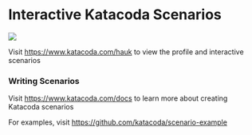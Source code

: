 # Interactive Katacoda Scenarios

[![](http://shields.katacoda.com/katacoda/hauk/count.svg)](https://www.katacoda.com/hauk "Get your profile on Katacoda.com")

Visit https://www.katacoda.com/hauk to view the profile and interactive scenarios

### Writing Scenarios
Visit https://www.katacoda.com/docs to learn more about creating Katacoda scenarios

For examples, visit https://github.com/katacoda/scenario-example
